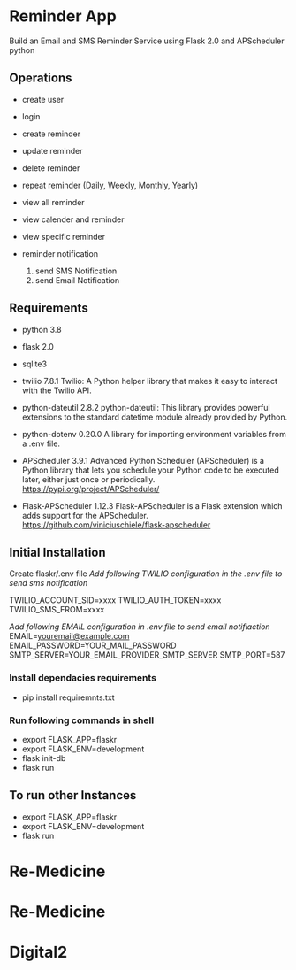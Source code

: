 # Reminder App
Build an Email and SMS Reminder Service using Flask 2.0 and APScheduler python


## Operations
- create user 
- login 

- create reminder
- update reminder
- delete reminder
- repeat reminder (Daily, Weekly, Monthly, Yearly)

- view all reminder
- view calender and reminder
- view specific reminder

- reminder notification
	1. send SMS Notification
    2. send Email Notification

## Requirements
- python 3.8
- flask 2.0
- sqlite3 
- twilio 7.8.1 
	Twilio: A Python helper library that makes it easy to interact with the Twilio API.

- python-dateutil 2.8.2
	python-dateutil: This library provides powerful extensions to the standard datetime module already provided by Python.

- python-dotenv 0.20.0
	A library for importing environment variables from a .env file.

- APScheduler 3.9.1
	Advanced Python Scheduler (APScheduler) is a Python library that lets you schedule your Python code to be executed later, either just once or periodically. 
	https://pypi.org/project/APScheduler/

- Flask-APScheduler 1.12.3
	Flask-APScheduler is a Flask extension which adds support for the APScheduler.
	https://github.com/viniciuschiele/flask-apscheduler


## Initial Installation
Create  flaskr/.env file
*Add following TWILIO configuration in the .env file to send sms notification*

TWILIO_ACCOUNT_SID=xxxx
TWILIO_AUTH_TOKEN=xxxx
TWILIO_SMS_FROM=xxxx

*Add following EMAIL configuration in .env file to send email notifiaction*
EMAIL=youremail@example.com
EMAIL_PASSWORD=YOUR_MAIL_PASSWORD
SMTP_SERVER=YOUR_EMAIL_PROVIDER_SMTP_SERVER
SMTP_PORT=587

### Install dependacies requirements
- pip install requiremnts.txt

### Run following commands in shell
- export FLASK_APP=flaskr
- export FLASK_ENV=development
- flask init-db
- flask run

## To run other Instances
- export FLASK_APP=flaskr
- export FLASK_ENV=development
- flask run


# Re-Medicine
# Re-Medicine
# Digital2

